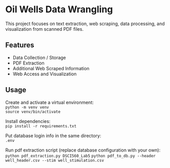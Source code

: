 # Oil Wells Data Wrangling

This project focuses on text extraction, web scraping, data processing, and visualization from scanned PDF files.

## Features
- Data Collection / Storage
- PDF Extraction
- Additional Web Scraped Information
- Web Access and Visualization

## Usage

Create and activate a virtual environment:  
`python -m venv venv`  
`source venv/bin/activate`  

Install dependencies:  
`pip install -r requirements.txt`  

Put database login info in the same directory:  
`.env`  

Run pdf extraction script (replace database configuration with your own):  
`python pdf_extraction.py DSCI560_Lab5`
`python pdf_to_db.py --header well_header.csv --stim well_stimulation.csv`
